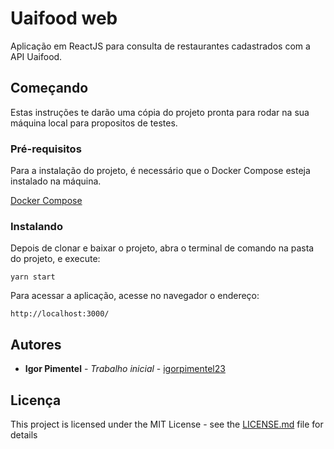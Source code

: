 # Uaifood web

Aplicação em ReactJS para consulta de restaurantes cadastrados com a API Uaifood.

## Começando

Estas instruções te darão uma cópia do projeto pronta para rodar na sua máquina local para propositos de testes.

### Pré-requisitos

Para a instalação do projeto, é necessário que o Docker Compose esteja instalado na máquina.

[Docker Compose](https://docs.docker.com/compose/install/)

### Instalando

Depois de clonar e baixar o projeto, abra o terminal de comando na pasta do projeto, e execute:

```
yarn start
```

Para acessar a aplicação, acesse no navegador o endereço:

```
http://localhost:3000/
```

## Autores

* **Igor Pimentel** - *Trabalho inicial* - [igorpimentel23](https://github.com/igorpimentel23)


## Licença

This project is licensed under the MIT License - see the [LICENSE.md](LICENSE.md) file for details
